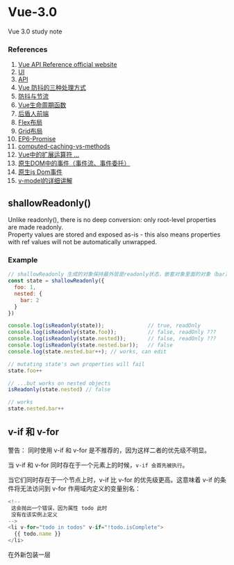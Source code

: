 # Vue-3.0
Vue 3.0 study note

### References
1. [Vue API Reference official website](https://vuejs.org/api)  
2. [UI](https://www.naiveui.com/zh-CN/light/components)  
3. [API](http://111.59.30.30:20002/doc)  
4. [Vue 防抖的三种处理方式](https://blog.csdn.net/qq453660983/article/details/125276335)  
5. [防抖与节流](https://blog.csdn.net/m0_48166663/article/details/121144995)  
6. [Vue生命周期函数](https://blog.csdn.net/weixin_45791692/article/details/124045505)  
7. [后盾人前端](https://doc.houdunren.com/)  
8. [Flex布局](https://juejin.cn/post/7031050931206619172)
9. [Grid布局](https://juejin.cn/post/7031366821106155556)
10. [EP6-Promise](https://blog.csdn.net/m0_46846526/article/details/119345337?ops_request_misc=%257B%2522request%255Fid%2522%253A%2522166607450616782391816539%2522%252C%2522scm%2522%253A%252220140713.130102334..%2522%257D&request_id=166607450616782391816539&biz_id=0&utm_medium=distribute.pc_search_result.none-task-blog-2~all~top_positive~default-2-119345337-null-null.142^v58^pc_search_tree,201^v3^control_1&utm_term=Promise&spm=1018.2226.3001.4187)
11. [computed-caching-vs-methods](https://cn.vuejs.org/guide/essentials/computed.html#computed-caching-vs-methods)
12. [Vue中的扩展运算符 ...](https://blog.csdn.net/weixin_44682587/article/details/113740701)
13. [原生DOM中的事件（事件流、事件委托）](https://blog.csdn.net/weixin_46163658/article/details/121869715)
14. [原生js Dom事件](https://www.jianshu.com/p/b2b8a4186195)
15. [v-model的详细讲解](https://blog.csdn.net/weixin_45215308/article/details/121618639)


## shallowReadonly()

Unlike readonly(), there is no deep conversion: only root-level properties are made readonly.  
Property values are stored and exposed as-is - this also means properties with ref values will not be automatically unwrapped.  

### Example

```js
// shallowReadonly 生成的对象保持最外层是readonly状态，嵌套对象里面的对象（bar)不是readonly
const state = shallowReadonly({
  foo: 1,
  nested: {
    bar: 2
  }
})

console.log(isReadonly(state));              // true, readOnly
console.log(isReadonly(state.foo));          // false, readOnly ???
console.log(isReadonly(state.nested));       // false, readOnly ???
console.log(isReadonly(state.nested.bar));   // false
console.log(state.nested.bar++); // works, can edit

// mutating state's own properties will fail
state.foo++

// ...but works on nested objects
isReadonly(state.nested) // false

// works
state.nested.bar++
```

## v-if 和 v-for  

警告：
同时使用 v-if 和 v-for 是不推荐的，因为这样二者的优先级不明显。

当 v-if 和 v-for 同时存在于一个元素上的时候，`v-if 会首先被执行`。

当它们同时存在于一个节点上时，v-if 比 v-for 的优先级更高。这意味着 v-if 的条件将无法访问到 v-for 作用域内定义的变量别名：
```js
<!--
 这会抛出一个错误，因为属性 todo 此时
 没有在该实例上定义
-->
<li v-for="todo in todos" v-if="!todo.isComplete">
  {{ todo.name }}
</li>
```
在外新包装一层 <template> 再在其上使用 v-for 可以解决这个问题 (这也更加明显易读)：
```js
<template v-for="todo in todos">
  <li v-if="!todo.isComplete">
    {{ todo.name }}
  </li>
</template>
```

## 命名方式
### 骆驼式命名法（camelCase）
  ```
又称驼峰式命名法，是电脑程式编写时的一套命名规则（惯例）。  
正如它的名称CamelCase所表示的那样，是指混合使用大小写字母来构成变量和函数的名字。  
程序员们为了自己的代码能更容易的在同行之间交流，所以多采取统一的可读性比较好的命名方式。  
骆驼式命名法就是当变量名或者函数名是由一个或者多个单词连结在一起，而构成的唯一识别字时，第一个单词以小写字母开始；  
  第二个单词开始以后的每个单词的首字母都采用大写字母。  
  例如：myFirstName、myLastName。
  ```

1. 小驼峰法
  变量一般用小驼峰法标识。

  驼峰法的意思是：除第一个单词之外，其他单词首字母大写。例如：int myStudentCount; 变量myStudentCount的第一个单词全部小写，后面的单词首字母大写。

2. 大驼峰法
  相比小驼峰法，大驼峰法（即帕斯卡命名法）把第一个单词的首字母也大写了。

  常用于类名，命名空间等。例如：public class DataBaseUser;

### 帕斯卡命名法
  ```
  帕斯卡命名法指当变量名和函式名称是由两个或两个以上单字连结在一起，而构成的唯一识别字时，用以增加变量和函式的可读性。

  命名规则：

  单字之间不以空格断开或连接号（-）、底线（_）连结，第一个单字首字母采用大写字母；后续首字母亦用大写字母，例如：FirstName、LastName。  
  每一个单字的首字母都采用大写字母的命名格式，被称为“Pascal命名法”，也有人称之为“大驼峰式命名法”（Upper Camel Case）,为驼峰式大小写的子集。

  帕斯卡命名法是在命名的时候将首字母大写，例如：public void DisplayInfo(); string UserName;二者都是采用了帕斯卡命名法。
  ```

  在C#中，以帕斯卡命名法和骆驼式命名法居多。

  C#中的编码惯例中，给公共成员变量（public）、受保护的成员变量（protect）、或内部成员变量（internal）命名时，应使用帕斯卡命名法，如score，name,Status均为有效地成员变量名；私有成员变量（private）必须以骆驼命名法命名，并以一个下划线开头。
  
 ## 总结：
  ```
  PascalCase：帕斯卡命名法，每个单词首字母大写，又名大驼峰命名法。  

  camelCase：驼峰命名法，第一个单词首字母小写，后面的每个单词首字母大写，又名小驼峰命名法。  

  kebab-case：短横线隔开命名法，每个单词首字母小写。  
  ```
  
  在vue官网上有这样的一句话：
“camelCase vs. kebab-case
HTML 属性是不区分大小写的。所以，当使用的不是字符串模版，camelCased (驼峰式) 命名的 prop 需要转换为相对应的 kebab-case (短横线隔开式) 命名： 如果你使用字符串模版，则没有这些限制。”
#### 重点在这里：
1. html特性不区分大小写：
```html
  <!DOCTYPE html>
<html lang="en">
<head>
    <meta charset="UTF-8">
    <title>prop动态=绑定</title>
    <script src="vue.js"></script>
</head>
<body>

<div id="app">
    <input type="text" v-model="message">
    <!--<child v-bind:myMEssage="message"></child>-->
    <child v-bind:mymessage="message"></child>
    <!--由于HTML的特性不识别大小写，所以“myMEssage”与“mymessage”是一样的，都解析为小写。故而下边的组件也应该是小写。-->
</div>
<script>
    Vue.component('child',{
    //此处都为小写。
        props:['mymessage'],
        template:'<p>{{mymessage}}</p>'
    });
    new Vue({
        el:'#app',
        data:{
            message:''
        }
    })
</script>
</body>
</html>
```
2. 组件中使用camelCased（驼峰式）命名，在html中应改为kebab-case（短横线）命名方式。
  ```html
  <!DOCTYPE html>
<html lang="en">
<head>
    <meta charset="UTF-8">
    <title>prop动态=绑定</title>
    <script src="vue.js"></script>
</head>
<body>

<div id="app">
    <input type="text" v-model="message">
    <child v-bind:my-message="message"></child>
    <!--此处的my-message只能是短横线命名（若为驼峰式则全部转换为小写。）-->
</div>
<script>
    Vue.component('child',{
//        props:['my-message'],
        props:['myMessage'],//props中传递的数据可以为驼峰式也可以为短横线式，他们在此处是相互转换的

        template:'<p>{{myMessage}}</p>'
        // 此处有限制，是字符串模板，{{ }}语法中不能是短横线连接方式。此处只能是驼峰命名方式。若为短横线的命名方式，则会报错。如下图：
    });
    new Vue({
        el:'#app',
        data:{
            message:''
        }
    })
</script>
</body>
</html>
```

### customRef
创建一个自定义的 ref，并对其依赖项跟踪和更新触发进行显式控制  
需求: 使用 customRef 实现 debounce(防抖) 的示例    
  
```typescript
<template>
    <h2> App </h2>
    <input v-model = "keyword" placeholder = "搜索关键字" />
    <p>{{ keyword }}</p>
</template>

<script lang = "ts">
/*
customRef:
  创建一个自定义的 ref，并对其依赖项跟踪和更新触发进行显式控制

需求: 
  使用 customRef 实现 debounce 的示例
*/

import { ref, customRef } from 'vue'

export default {
    setup() {
        const keyword = useDebouncedRef('', 500)
        console.log(keyword)
        return {
            keyword
        }
    },
}

/* 
实现hook防抖的函数
*/
// value 传入的数据，将来数据的类型不确定，所以使用泛型。 delay:放抖的时间间隔，默认为200毫秒(ms)
function useDebouncedRef<T>(value: T, delay = 200) {
    let timeoutId: number
    return customRef((track, trigger) => {
        return {
            // get:返回数据
            get() {
                // 告诉Vue追踪数据
                track()
                return value
            },
            // set:设置数据
            set(newValue: T) {
                // 清除计时
                clearTimeout(timeoutId)
                // 开启定时器
                timeoutId = setTimeout(() => {
                    value = newValue
                    // 告诉Vue去触发界面更新
                    trigger()
                }, delay)
            }
        }
    })
}

</script>
```
